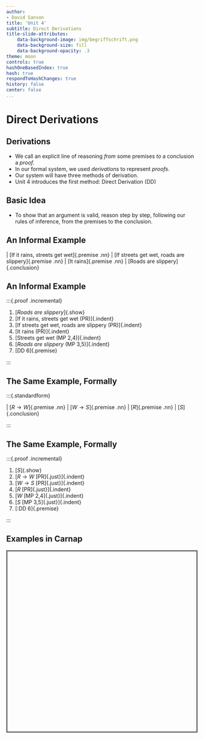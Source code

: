 ```yaml
---
author:
- David Sanson
title: 'Unit 4'
subtitle: Direct Derivations
title-slide-attributes:
    data-background-image: img/begriffschrift.png
    data-background-size: fill
    data-background-opacity: .3
theme: moon
controls: true
hashOneBasedIndex: true
hash: true
respondToHashChanges: true
history: false
center: false
...
```



# Direct Derivations

## Derivations

-   We call an explicit line of reasoning *from* some premises *to* a
    conclusion a *proof*.
-   In our formal system, we used *derivations* to represent *proofs*.
-   Our system will have three methods of derivation.
-   Unit 4 introduces the first method: Direct Derivation (DD)

## Basic Idea

-   To show that an argument is valid, reason step by step, following our
    rules of inference, from the premises to the conclusion.

## An Informal Example

<div class="standardform">

| [If it rains, streets get wet]{.premise .nn}
| [If streets get wet, roads are slippery]{.premise .nn}
| [It rains]{.premise .nn}
| [Roads are slippery]{.conclusion}

</div>

## An Informal Example

:::{.proof .incremental}

1. [*Roads are slippery*]{.show}
2. [If it rains, streets get wet (PR)]{.indent}
3. [If streets get wet, roads are slippery (PR)]{.indent}
4. [It rains (PR)]{.indent}
5. [Streets get wet (MP 2,4)]{.indent}
6. [*Roads are slippery* (MP 3,5)]{.indent}
7. [DD 6]{.premise}

:::

## The Same Example, Formally

:::{.standardform}

| [$R \rightarrow  W$]{.premise .nn}
| [$W \rightarrow  S$]{.premise .nn}
| [$R$]{.premise .nn}
| [$S$]{.conclusion}

:::

## The Same Example, Formally

:::{.proof .incremental}

1.  [$S$]{.show}
2.  [$R\rightarrow W$ [PR]{.just}]{.indent}
3.  [$W\rightarrow S$ [PR]{.just}]{.indent}
4.  [$R$ [PR]{.just}]{.indent}
5.  [$W$ [MP 2,4]{.just}]{.indent}
6.  [$S$ [MP 3,5]{.just}]{.indent}
7.  [:DD 6]{.premise}

:::

## Examples in Carnap

<iframe
data-src="https://carnap.io/shared/dsanson@gmail.com/unit-04-dd-examples"
width="600" height="480" frameborder="0" marginwidth="0" marginheight="0" 
scrolling="yes" style="border:3px solid #666; margin-bottom:5px; max-width:
100%;" allowfullscreen="yes"></iframe>


